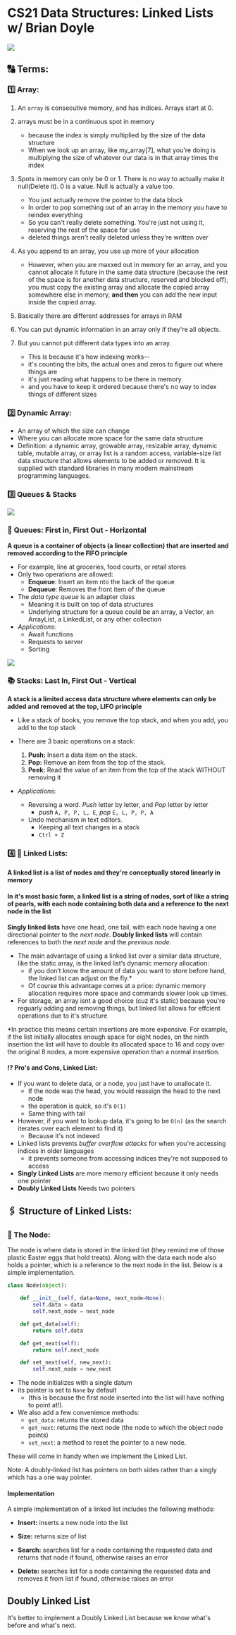 # CS21 Data Structures: Linked Lists w/ Brian Doyle

 [<img src="https://3.bp.blogspot.com/-sXOQBd_OCR8/WBBn3QNhOiI/AAAAAAAAALQ/ysaUNOhKMoY59zw2cRxcHioHzdvn8HdNgCLcB/s1600/simpleLinkedList.png"/>](https://www.codefellows.org/blog/implementing-a-singly-linked-list-in-python/)

## :capital_abcd: Terms:

### :one: Array:
1.  An `array` is consecutive memory, and has indices. Arrays start at 0.
2. arrays must be in a continuous spot in memory
    - because the index is simply multiplied by the size of the data structure
    - When we look up an array, like my_array[7], what you're doing is multiplying the size of whatever our data is in that array times the index
3. Spots in memory can only be 0 or 1. There is no way to actually make it null(Delete it). 0 is a value. Null is actually a value too. 
    - You just actually remove the pointer to the data block
    - In order to pop something out of an array in the memory you have to reindex everything
    - So you can't really delete something. You're just not using it, reserving the rest of the space for use
    - deleted things aren't really deleted unless they're written over
4. As you append to an array, you use up more of your allocation

     - However, when you are maxxed out in memory for an array, and you cannot allocate it future in the same data structure (because the rest of the space is for another data structure, reserved and blocked off), you must copy the existing array and allocate the copied array somewhere else in memory, **and then** you can add the new input inside the copied array.
5. Basically there are different addresses for arrays in RAM
6. You can put dynamic information in an array only if they're all objects.
7. But you cannot put different data types into an array.
    - This is because it's how indexing works-- 
    - it's counting the bits, the actual ones and zeros to figure out where things are
    - it's just reading what happens to be there in memory
    - and you have to keep it ordered because there's no way to index things of different sizes

### :two: Dynamic Array:
- An array of which the size can change
- Where you can allocate more space for the same data structure
- Definition: a dynamic array, growable array, resizable array, dynamic table, mutable array, or array list is a random access, variable-size list data structure that allows elements to be added or removed. It is supplied with standard libraries in many modern mainstream programming languages.

### :three: Queues & Stacks
 [<img src="https://res.cloudinary.com/practicaldev/image/fetch/s--40bG1tSg--/c_limit%2Cf_auto%2Cfl_progressive%2Cq_auto%2Cw_880/https://thepracticaldev.s3.amazonaws.com/i/fcxri84smzo9m1pxbxj9.png"/>](https://dev.to/rinsama77/data-structure-stack-and-queue-4ecd)

### :restroom: **Queues:** First in, First Out - Horizontal
**A queue is a container of objects (a linear collection) that are inserted and removed according to the FIFO principle**
- For example, line at groceries, food courts, or retail stores
- Only two operations are allowed:
    - **Enqueue**: Insert an item nto the back of the queue 
    - **Dequeue**: Removes the front item of the queue
- The _data type queue_ is an adapter class
    - Meaning it is built on top of data structures
    - Underlying structure for a queue could be an array, a Vector, an ArrayList, a LinkedList, or any other collection
- _Applications_:
    - Await functions
    - Requests to server
    - Sorting

 [<img src="https://res.cloudinary.com/practicaldev/image/fetch/s--GS1k4iwx--/c_limit%2Cf_auto%2Cfl_progressive%2Cq_auto%2Cw_880/https://thepracticaldev.s3.amazonaws.com/i/l8r4ic2gedi0j9obd7ix.jpg"/>](https://dev.to/rinsama77/data-structure-stack-and-queue-4ecd)

### :books: **Stacks:** Last In, First Out - Vertical 
**A stack is a limited access data structure  where elements can only be added and removed at the top, LIFO principle**
- Like a stack of books, you remove the top stack, and when you add, you add to the top stack
- There are 3 basic operations on a stack:
    1. **Push:** Insert a data item on the stack.
    2. **Pop:** Remove an item from the top of the stack.
    3. **Peek:** Read the value of an item from the top of the stack WITHOUT removing it

- _Applications_:
    - Reversing a word. _Push_ letter by letter, and _Pop_ letter by letter
        - _push_ `A, P, P, L, E`, _pop_ `E, L, P, P, A`
    - Undo mechanism in text editors. 
        - Keeping all text changes in a stack
        - `Ctrl + Z` 



### :four: :link: Linked Lists:

#### A linked list is a list of nodes and they're conceptually stored linearly in memory
#### In it's most basic form, a linked list is a string of nodes, sort of like a string of pearls, with each node containing both data and a reference to the next node in the list     
**Singly linked lists** have one head, one tail, with each node having a one directional pointer to the _next node_.
**Doubly linked lists** will contain references to both the _next node_ and the _previous node._
- The main advantage of using a linked list over a similar data structure, like the static array, is the linked list’s dynamic memory allocation: 
    - if you don’t know the amount of data you want to store before hand, the linked list can adjust on the fly.* 
    - Of course this advantage comes at a price: dynamic memory allocation requires more space and commands slower look up times.
- For storage, an array isnt a good choice (cuz it's static) because you're reguarly adding and removing things, but linked list allows for effcient operations due to it's structure


*In practice this means certain insertions are more expensive. For example, if the list initially allocates enough space for eight nodes, on the ninth insertion the list will have to double its allocated space to 16 and copy over the original 8 nodes, a more expensive operation than a normal insertion.

#### :interrobang: Pro's and Cons, Linked List:

- If you want to delete data, or a node, you just have to unallocate it.
    - If the node was the head, you would reassign the head to the next node
    - the operation is quick, so it's `O(1)`
    - Same thing with tail
- However, if you want to lookup data, it's going to be `O(n)` (as the search iterates over each element to find it)
    - Because it's not indexed
- Linked lists prevents _buffer overflow attacks_ for when you're accessing indices in older languages
    - it prevents someone from accessing indices they're not supposed to access
- **Singly Linked Lists** are more memory efficient because it only needs one pointer
- **Doubly Linked Lists** Needs two pointers

##  :paperclips: Structure of Linked Lists:
### :paperclip: The Node:

The node is where data is stored in the linked list (they remind me of those plastic Easter eggs that hold treats). Along with the data each node also holds a pointer, which is a reference to the next node in the list. Below is a simple implementation.

```python
class Node(object):

    def __init__(self, data=None, next_node=None):
        self.data = data
        self.next_node = next_node

    def get_data(self):
        return self.data

    def get_next(self):
        return self.next_node

    def set_next(self, new_next):
        self.next_node = new_next
```

- The node initializes with a single datum
- its pointer is set to `None` by default 
    - (this is because the first node inserted into the list will have nothing to point at!). 
- We also add a few convenience methods: 
    - `get_data`: returns the stored data
    - `get_next`: returns the next node (the node to which the object node points)
    - `set_next`: a method to reset the pointer to a new node. 

These will come in handy when we implement the Linked List.

Note: A doubly-linked list has pointers on both sides rather than a singly which has a one way pointer.

#### Implementation

A simple implementation of a linked list includes the following methods:

- **Insert:** inserts a new node into the list

- **Size:** returns size of list

- **Search:** searches list for a node containing the requested data and returns that node if found, otherwise raises an error

- **Delete:** searches list for a node containing the requested data and removes it from list if found, otherwise raises an error

## Doubly Linked List

It's better to implement a Doubly Linked List because we know what's before and what's next.

